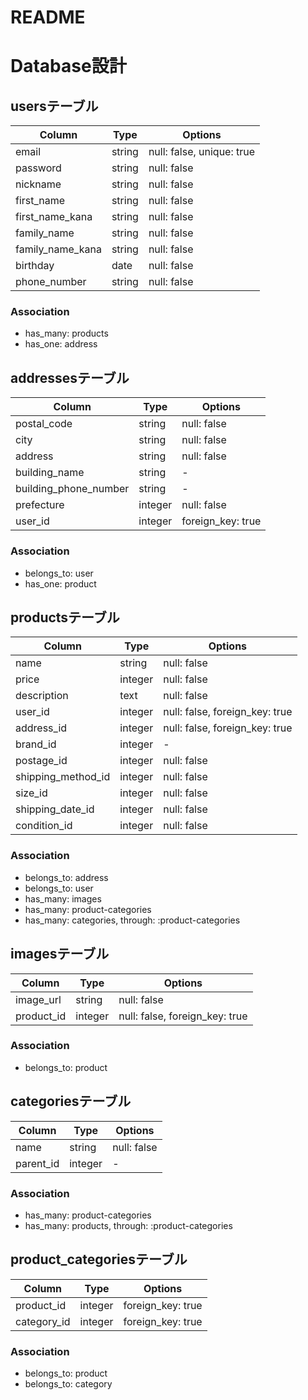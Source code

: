 # README


# Database設計


## usersテーブル

|Column|Type|Options|
|------|----|-------|
|email|string|null: false, unique: true|
|password|string|null: false|
|nickname|string|null: false|
|first_name|string|null: false|
|first_name_kana|string|null: false|
|family_name|string|null: false|
|family_name_kana|string|null: false|
|birthday|date|null: false|
|phone_number|string|null: false|

### Association
- has_many: products
- has_one: address


## addressesテーブル

|Column|Type|Options|
|------|----|-------|
|postal_code|string|null: false|
|city|string|null: false|
|address|string|null: false|
|building_name|string|-|
|building_phone_number|string|-|
|prefecture|integer|null: false|
|user_id|integer|foreign_key: true|

### Association
- belongs_to: user
- has_one: product


## productsテーブル

|Column|Type|Options|
|------|----|-------|
|name|string|null: false|
|price|integer|null: false|
|description|text|null: false|
|user_id|integer|null: false, foreign_key: true|
|address_id|integer|null: false, foreign_key: true|
|brand_id|integer|-|
|postage_id|integer|null: false|
|shipping_method_id|integer|null: false|
|size_id|integer|null: false|
|shipping_date_id|integer|null: false|
|condition_id|integer|null: false|


### Association

- belongs_to: address
- belongs_to: user
- has_many: images
- has_many: product-categories
- has_many: categories, through: :product-categories


## imagesテーブル

|Column|Type|Options|
|------|----|-------|
|image_url|string|null: false|
|product_id|integer|null: false, foreign_key: true|

### Association
- belongs_to: product


## categoriesテーブル

|Column|Type|Options|
|------|----|-------|
|name|string|null: false|
|parent_id|integer|-|

### Association
- has_many: product-categories
- has_many: products, through: :product-categories


## product_categoriesテーブル

|Column|Type|Options|
|------|----|-------|
|product_id|integer|foreign_key: true|
|category_id|integer|foreign_key: true|

### Association
- belongs_to: product
- belongs_to: category